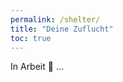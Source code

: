 ```yaml
---
permalink: /shelter/
title: "Deine Zuflucht"
toc: true
---
```


In Arbeit :construction: ...
